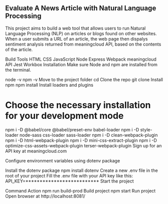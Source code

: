 ## Evaluate A News Article with Natural Language Processing

This project aims to build a web tool that allows users to run Natural Language Processing (NLP) on articles or blogs found on other websites. When a user submits a URL of an article, the web page then dispalys sentiment analysis returned from meaningcloud API, based on the contents of the article.

Build Tools
HTML
CSS
JavaScript
Node
Express
Webpack
meaningcloud API
Jest
Workbox
Installation
Make sure Node and npm are installed from the terminal.

node -v
npm -v
Move to the project folder
cd <project directory>
Clone the repo
git clone <repo>
Install npm
npm install
Install loaders and plugins
# Choose the necessary installation for your development mode
npm i -D @babel/core @babel/preset-env babel-loader
npm i -D style-loader node-sass css-loader sass-loader
npm i -D clean-webpack-plugin
npm i -D html-webpack-plugin
npm i -D mini-css-extract-plugin
npm i -D optimize-css-assets-webpack-plugin terser-webpack-plugin
Sign up for an API key at meaningcloud.com

Configure environment variables using dotenv package

Install the dotenv package
npm install dotenv
Create a new .env file in the root of your project
Fill the .env file with your API key like this:
API_KEY=**************************
Start the project

Command	Action
npm run build-prod	Build project
npm start	Run project
Open browser at http://localhost:8081/
